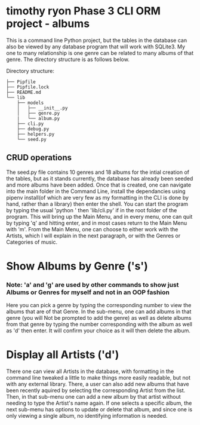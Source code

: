 # timothy ryon Phase 3 CLI ORM project - albums

This is a command line Python project, but the tables in the database can also be viewed by any database program that will work with SQLite3.  My one to many relationship is one genre can be related to many albums of that genre.  The directory structure is as follows below.

Directory structure:

```console
├── Pipfile
├── Pipfile.lock
├── README.md
└── lib
    ├── models
    │   ├── __init__.py
    │   ├── genre.py
    |   └── album.py
    ├── cli.py
    ├── debug.py
    ├── helpers.py
    └── seed.py
```

## CRUD operations

The seed.py file contains 10 genres and 18 albums for the intial creation of the tables, but as it stands currently, the database has already been seeded and more albums have been added.  Once that is created, one can navigate into the main folder in the Command Line, install the dependancies using pipenv install(of which are very few as my formatting in the CLI is done by hand, rather than a library) then enter the shell.  You can start the program by typing the usual 'python ' then 'lib/cli.py' if in the root folder of the program.  This will bring up the Main Menu, and in every menu, one can quit by typing 'q' and hitting enter, and in most cases return to the Main Menu with 'm'. From the Main Menu, one can choose to either work with the Artists, which I will explain in the next paragraph, or with the Genres or Categories of music. 

# Show Albums by Genre ('s')
### Note: 'a' and 'g' are used by other commands to show just Albums or Genres for myself and not in an OOP fashion
Here you can pick a genre by typing the corresponding number to view the albums that are of that Genre.  In the sub-menu, one can add albums in that genre (you will Not be prompted to add the genre) as well as delete albums from that genre by typing the number corresponding with the album as well as 'd' then enter.  It will confirm your choice as it will then delete the album.  

# Display all Artists ('d')
There one can view all Artists in the database, with formatting in the command line tweaked a little to make things more easily readable, but not with any external library.  There, a user can also add new albums that have been recently aquired by selecting the corresponding Artist from the list.  Then, in that sub-menu one can add a new album by that artist without needing to type the Artist's name again.  If one selects a specific album, the next sub-menu has options to update or delete that album, and since one is only viewing a single album, no identifying information is needed.  
